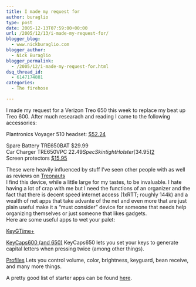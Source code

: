 ```yaml
---
title: I made my request for
author: buraglio
type: post
date: 2005-12-13T07:59:00+00:00
url: /2005/12/13/i-made-my-request-for/
blogger_blog:
  - www.nickburaglio.com
blogger_author:
  - Nick Buraglio
blogger_permalink:
  - /2005/12/i-made-my-request-for.html
dsq_thread_id:
  - 6147174881
categories:
  - The firehose

---
```

<div>
</div>

I made my request for a Verizon Treo 650 this week to replace my beat up Treo 600. After much researach and reading I came to the following accessories:

Plantronics Voyager 510 headset:  [$52.24][1]

Spare Battery TRE650BAT $29.99  
Car Charger TRE650VPC $22.49  
Spec Skintight Holster [$34.95][2]  
Screen protectors [$15.95][3]

These were heavily influenced by stuff I&#8217;ve seen other people with as well as reviews on [Treonauts][4]  
I find this device, while a little large for my tastes, to be invaluable. I hate having a lot of crap with me but I need the functions of an organizer and the fact that there is decent speed internet access (1xRTT; roughly 144k) and a wealth of net apps that take advante of the net and even more that are just plain useful make it a &#8220;must consider&#8221; device for someone that needs help organizing themselves or just someone that likes gadgets.  
Here are some useful apps to wet your palet:

[KeyGTime+][5]

[KeyCaps600 (and 650)][6] KeyCaps650 lets you set your keys to generate capital letters when pressing twice (among other things).

[Profiles][7] Lets you control volume, color, brightness, keyguard, bean receive, and many more things.

A pretty good list of starter apps can be found [here][8].

<div>
</div>

 [1]: http://tinyurl.com/9zq79
 [2]: http://tinyurl.com/am8r2
 [3]: http://tinyurl.com/9e7pe
 [4]: http://blog.treonauts.com/
 [5]: http://mytreo.net/downloads/details-640.html?KeyguardTime%2B
 [6]: http://www.geekandproud.net/software/keycaps650.php
 [7]: http://www.kwik.cz/palm/treo/profiles/
 [8]: http://www.howardforums.com/archive/topic/629970-1.html